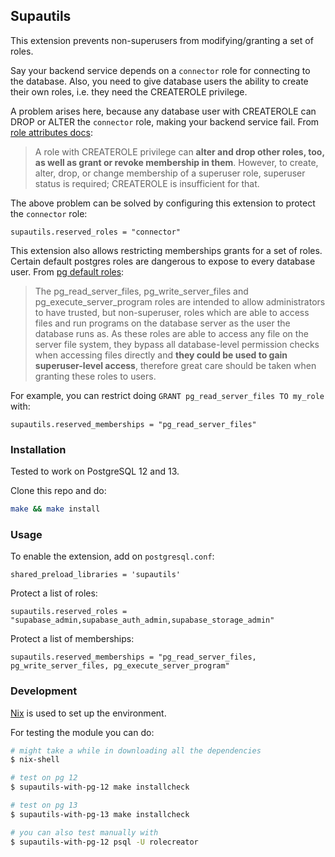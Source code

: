 ## Supautils

This extension prevents non-superusers from modifying/granting a set of roles.

Say your backend service depends on a `connector` role for connecting to the database. Also, you need to give database users the ability to create their own roles, i.e. they need the CREATEROLE privilege.

A problem arises here, because any database user with CREATEROLE can DROP or ALTER the `connector` role, making your backend service fail.
From [role attributes docs](https://www.postgresql.org/docs/current/role-attributes.html):

> A role with CREATEROLE privilege can **alter and drop other roles, too, as well as grant or revoke membership in them**.
> However, to create, alter, drop, or change membership of a superuser role, superuser status is required;
> CREATEROLE is insufficient for that.

The above problem can be solved by configuring this extension to protect the `connector` role:

```
supautils.reserved_roles = "connector"
```

This extension also allows restricting memberships grants for a set of roles. Certain default postgres roles are dangerous
to expose to every database user. From [pg default roles](https://www.postgresql.org/docs/11/default-roles.html):

> The pg_read_server_files, pg_write_server_files and pg_execute_server_program roles are intended to allow administrators to have trusted,
> but non-superuser, roles which are able to access files and run programs on the database server as the user the database runs as.
> As these roles are able to access any file on the server file system, they bypass all database-level permission checks when accessing files directly
> and **they could be used to gain superuser-level access**, therefore great care should be taken when granting these roles to users.

For example, you can restrict doing `GRANT pg_read_server_files TO my_role` with:

```
supautils.reserved_memberships = "pg_read_server_files"
```

### Installation

Tested to work on PostgreSQL 12 and 13.

Clone this repo and do:

```bash
make && make install
```

### Usage

To enable the extension, add on `postgresql.conf`:

```
shared_preload_libraries = 'supautils'
```

Protect a list of roles:

```
supautils.reserved_roles = "supabase_admin,supabase_auth_admin,supabase_storage_admin"
```

Protect a list of memberships:

```
supautils.reserved_memberships = "pg_read_server_files, pg_write_server_files, pg_execute_server_program"
```

### Development

[Nix](https://nixos.org/download.html) is used to set up the environment.

For testing the module you can do:

```bash
# might take a while in downloading all the dependencies
$ nix-shell

# test on pg 12
$ supautils-with-pg-12 make installcheck

# test on pg 13
$ supautils-with-pg-13 make installcheck

# you can also test manually with
$ supautils-with-pg-12 psql -U rolecreator
```
